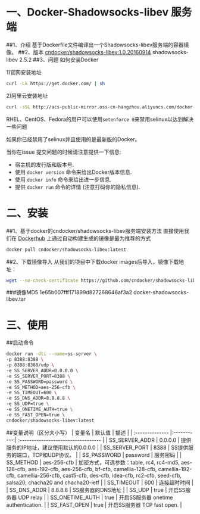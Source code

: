 # 一、Docker-Shadowsocks-libev 服务端
##1、介绍
基于Dockerfile文件编译出一个Shadowsocks-libev服务端的容器镜像。
##2、版本
[cndocker/shadowsocks-libev:1.0.20160914](https://hub.docker.com/r/cndocker/shadowsocks-libev/)
shadowsocks-libev 2.5.2
##3、问题
如何安装Docker

1)官网安装地址
```bash
curl -Lk https://get.docker.com/ | sh
```
2)阿里云安装地址
```bash
curl -sSL http://acs-public-mirror.oss-cn-hangzhou.aliyuncs.com/docker-engine/internet | sh -
```
RHEL、CentOS、Fedora的用户可以使用`setenforce 0`来禁用selinux以达到解决一些问题

如果你已经禁用了selinux并且使用的是最新版的Docker。

当你在issue 提交问题的时候请注意提供一下信息:
- 宿主机的发行版和版本号.
- 使用 `docker version` 命令来给出Docker版本信息.
- 使用 `docker info` 命令来给出进一步信息.
- 提供 `docker run` 命令的详情 (注意打码你的隐私信息).

# 二、安装
##1、基于docker的cndocker/shadowsocks-libev服务端安装方法
直接使用我们在 [Dockerhub](https://hub.docker.com/r/cndocker/shadowsocks-libev/) 上通过自动构建生成的镜像是最为推荐的方式

```bash
docker pull cndocker/shadowsocks-libev:latest
```
##2、下载镜像导入
从我们的项目中下载docker images后导入，镜像下载地址：
```bash
wget --no-check-certificate https://github.com/cndocker/shadowsocks-libev-docker/raw/master/images/docker-kcp-server.tar
```
###镜像MD5
    1e65b007fff171899d827268646af3a2  docker-shadowsocks-libev.tar

# 三、使用
##启动命令
```bash
docker run -dti --name=ss-server \
-p 8388:8388 \
-p 8388:8388/udp \
-e SS_SERVER_ADDR=0.0.0.0 \
-e SS_SERVER_PORT=8388 \
-e SS_PASSWORD=password \
-e SS_METHOD=aes-256-cfb \
-e SS_TIMEOUT=600 \
-e SS_DNS_ADDR=8.8.8.8 \
-e SS_UDP=true \
-e SS_ONETIME_AUTH=true \
-e SS_FAST_OPEN=true \
cndocker/shadowsocks-libev:latest
```

##变量说明（区分大小写）
| 变量名 | 默认值  | 描述 |
| :-------------- |:-----------:| :---------------------------------- |
| SS_SERVER_ADDR  |  0.0.0.0    | 提供服务的IP地址，建议使用默认的0.0.0.0  |
| SS_SERVER_PORT  |    8388     | SS提供服务的端口，TCP和UDP协议。        |
| SS_PASSWORD     |  password   | 服务密码                              |
| SS_METHOD       | aes-256-cfb | 加密方式，可选参数：table, rc4, rc4-md5, aes-128-cfb, aes-192-cfb, aes-256-cfb, bf-cfb, camellia-128-cfb, camellia-192-cfb, camellia-256-cfb, cast5-cfb, des-cfb, idea-cfb, rc2-cfb, seed-cfb, salsa20, chacha20 and chacha20-ietf |
| SS_TIMEOUT      |     600     | 连接超时时间                          |
| SS_DNS_ADDR     |   8.8.8.8   | SS服务器的DNS地址                     |
| SS_UDP          |     true    | 开启SS服务器 UDP relay                |
| SS_ONETIME_AUTH |     true    | 开启SS服务器 onetime authentication.  |
| SS_FAST_OPEN    |     true    | 开启SS服务器  TCP fast open.          |

